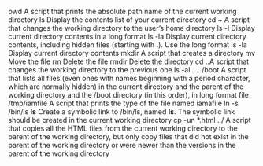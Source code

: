 pwd A script that prints the absolute path name of the current working directory
ls Display the contents list of your current directory
cd ~ A script that changes the working directory to the user’s home directory
ls -l Display current directory contents in a long format
ls -la Display current directory contents, including hidden files (starting with .). Use the long format
ls -la Display current directory contents
mkdir A script that creates a directory
mv Move the file
rm Delete the file
rmdir Delete the directory
cd ..A script that changes the working directory to the previous one
ls -al . .. /boot A script that lists all files (even ones with names beginning with a period character, which are normally hidden) in the current directory and the parent of the working directory and the /boot directory (in this order), in long format
file /tmp/iamfile A script that prints the type of the file named iamafile
ln -s /bin/ls __ls__ Create a symbolic link to /bin/ls, named __ls__. The symbolic link should be created in the current working directory
cp -un *.html ../ A script that copies all the HTML files from the current working directory to the parent of the working directory, but only copy files that did not exist in the parent of the working directory or were newer than the versions in the parent of the working directory
